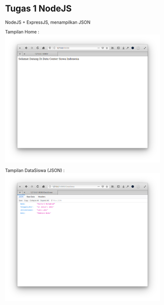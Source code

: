 # Tugas 1 NodeJS

NodeJS + ExpressJS, menampilkan JSON

Tampilan Home :
![home](screen/Home.png)

Tampilan DataSiswa (JSON) :
![dataSiswa](screen/DataSiswa.png)